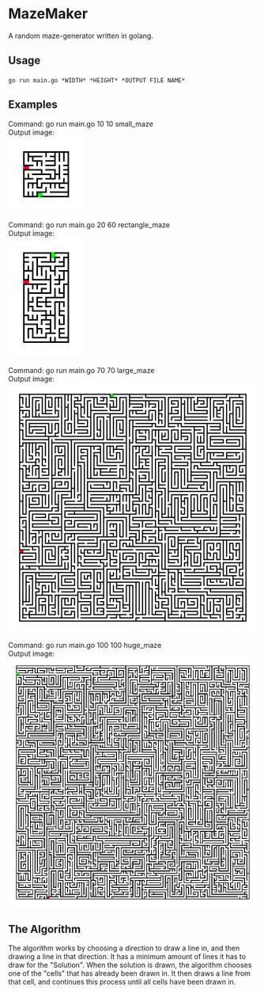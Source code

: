 # MazeMaker
 A random maze-generator written in golang.

## Usage

`go run main.go *WIDTH* *HEIGHT* *OUTPUT FILE NAME*`<br>

## Examples
Command: go run main.go 10 10 small_maze <br>
Output image: <br>
![small_maze](output_images/10x10.png)

Command: go run main.go 20 60 rectangle_maze <br>
Output image: <br>
![rectangle_maze](output_images/20x60.png)

Command: go run main.go 70 70 large_maze <br>
Output image: <br>
![large_maze](output_images/70x70.png)

Command: go run main.go 100 100 huge_maze <br>
Output image: <br>
![huge_maze](output_images/100x100.png)

## The Algorithm
The algorithm works by choosing a direction to draw a line in, and then drawing a line in that direction. It has a minimum amount of lines it has to draw for the "Solution". When the solution is drawn, the algorithm chooses one of the "cells" that has already been drawn in. It then draws a line from that cell, and continues this process until all cells have been drawn in.
